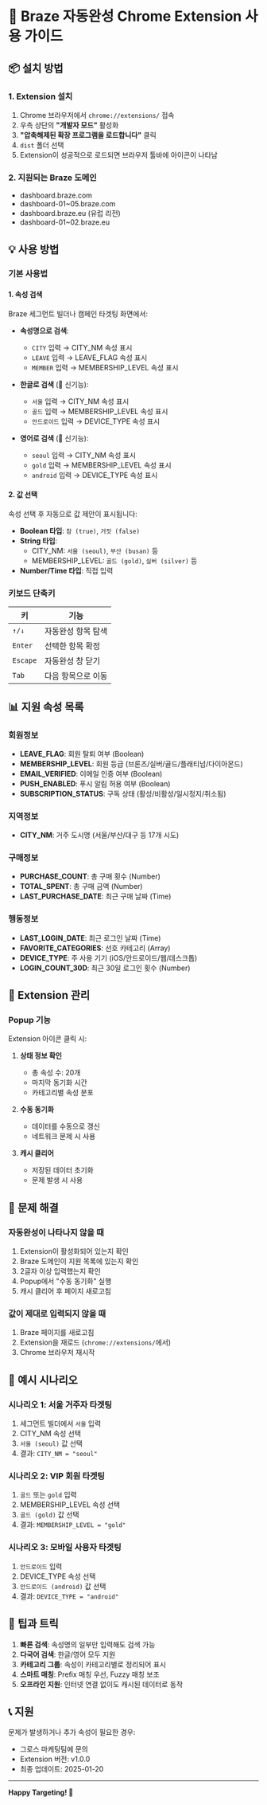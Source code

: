 # 🎯 Braze 자동완성 Chrome Extension 사용 가이드

## 📦 설치 방법

### 1. Extension 설치
1. Chrome 브라우저에서 `chrome://extensions/` 접속
2. 우측 상단의 **"개발자 모드"** 활성화
3. **"압축해제된 확장 프로그램을 로드합니다"** 클릭
4. `dist` 폴더 선택
5. Extension이 성공적으로 로드되면 브라우저 툴바에 아이콘이 나타남

### 2. 지원되는 Braze 도메인
- dashboard.braze.com
- dashboard-01~05.braze.com  
- dashboard.braze.eu (유럽 리전)
- dashboard-01~02.braze.eu

## 💡 사용 방법

### 기본 사용법

#### 1. 속성 검색
Braze 세그먼트 빌더나 캠페인 타겟팅 화면에서:

- **속성명으로 검색**: 
  - `CITY` 입력 → CITY_NM 속성 표시
  - `LEAVE` 입력 → LEAVE_FLAG 속성 표시
  - `MEMBER` 입력 → MEMBERSHIP_LEVEL 속성 표시

- **한글로 검색** (🌟 신기능):
  - `서울` 입력 → CITY_NM 속성 표시
  - `골드` 입력 → MEMBERSHIP_LEVEL 속성 표시
  - `안드로이드` 입력 → DEVICE_TYPE 속성 표시

- **영어로 검색** (🌟 신기능):
  - `seoul` 입력 → CITY_NM 속성 표시
  - `gold` 입력 → MEMBERSHIP_LEVEL 속성 표시
  - `android` 입력 → DEVICE_TYPE 속성 표시

#### 2. 값 선택
속성 선택 후 자동으로 값 제안이 표시됩니다:

- **Boolean 타입**: `참 (true)`, `거짓 (false)`
- **String 타입**: 
  - CITY_NM: `서울 (seoul)`, `부산 (busan)` 등
  - MEMBERSHIP_LEVEL: `골드 (gold)`, `실버 (silver)` 등
- **Number/Time 타입**: 직접 입력

### 키보드 단축키

| 키 | 기능 |
|---|---|
| `↑/↓` | 자동완성 항목 탐색 |
| `Enter` | 선택한 항목 확정 |
| `Escape` | 자동완성 창 닫기 |
| `Tab` | 다음 항목으로 이동 |

## 📊 지원 속성 목록

### 회원정보
- **LEAVE_FLAG**: 회원 탈퇴 여부 (Boolean)
- **MEMBERSHIP_LEVEL**: 회원 등급 (브론즈/실버/골드/플래티넘/다이아몬드)
- **EMAIL_VERIFIED**: 이메일 인증 여부 (Boolean)
- **PUSH_ENABLED**: 푸시 알림 허용 여부 (Boolean)
- **SUBSCRIPTION_STATUS**: 구독 상태 (활성/비활성/일시정지/취소됨)

### 지역정보
- **CITY_NM**: 거주 도시명 (서울/부산/대구 등 17개 시도)

### 구매정보
- **PURCHASE_COUNT**: 총 구매 횟수 (Number)
- **TOTAL_SPENT**: 총 구매 금액 (Number)
- **LAST_PURCHASE_DATE**: 최근 구매 날짜 (Time)

### 행동정보
- **LAST_LOGIN_DATE**: 최근 로그인 날짜 (Time)
- **FAVORITE_CATEGORIES**: 선호 카테고리 (Array)
- **DEVICE_TYPE**: 주 사용 기기 (iOS/안드로이드/웹/데스크톱)
- **LOGIN_COUNT_30D**: 최근 30일 로그인 횟수 (Number)

## 🔧 Extension 관리

### Popup 기능
Extension 아이콘 클릭 시:

1. **상태 정보 확인**
   - 총 속성 수: 20개
   - 마지막 동기화 시간
   - 카테고리별 속성 분포

2. **수동 동기화**
   - 데이터를 수동으로 갱신
   - 네트워크 문제 시 사용

3. **캐시 클리어**
   - 저장된 데이터 초기화
   - 문제 발생 시 사용

## 🐛 문제 해결

### 자동완성이 나타나지 않을 때
1. Extension이 활성화되어 있는지 확인
2. Braze 도메인이 지원 목록에 있는지 확인
3. 2글자 이상 입력했는지 확인
4. Popup에서 "수동 동기화" 실행
5. 캐시 클리어 후 페이지 새로고침

### 값이 제대로 입력되지 않을 때
1. Braze 페이지를 새로고침
2. Extension을 재로드 (`chrome://extensions/`에서)
3. Chrome 브라우저 재시작

## 📝 예시 시나리오

### 시나리오 1: 서울 거주자 타겟팅
1. 세그먼트 빌더에서 `서울` 입력
2. CITY_NM 속성 선택
3. `서울 (seoul)` 값 선택
4. 결과: `CITY_NM = "seoul"`

### 시나리오 2: VIP 회원 타겟팅
1. `골드` 또는 `gold` 입력
2. MEMBERSHIP_LEVEL 속성 선택
3. `골드 (gold)` 값 선택
4. 결과: `MEMBERSHIP_LEVEL = "gold"`

### 시나리오 3: 모바일 사용자 타겟팅
1. `안드로이드` 입력
2. DEVICE_TYPE 속성 선택
3. `안드로이드 (android)` 값 선택
4. 결과: `DEVICE_TYPE = "android"`

## 🚀 팁과 트릭

1. **빠른 검색**: 속성명의 일부만 입력해도 검색 가능
2. **다국어 검색**: 한글/영어 모두 지원
3. **카테고리 그룹**: 속성이 카테고리별로 정리되어 표시
4. **스마트 매칭**: Prefix 매칭 우선, Fuzzy 매칭 보조
5. **오프라인 지원**: 인터넷 연결 없이도 캐시된 데이터로 동작

## 📞 지원

문제가 발생하거나 추가 속성이 필요한 경우:
- 그로스 마케팅팀에 문의
- Extension 버전: v1.0.0
- 최종 업데이트: 2025-01-20

---

**Happy Targeting! 🎯**
